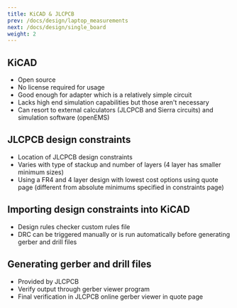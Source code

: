 ```yaml
---
title: KiCAD & JLCPCB
prev: /docs/design/laptop_measurements
next: /docs/design/single_board
weight: 2
---
```


## KiCAD
- Open source
- No license required for usage
- Good enough for adapter which is a relatively simple circuit
- Lacks high end simulation capabilities but those aren't necessary
- Can resort to external calculators (JLCPCB and Sierra circuits) and simulation software (openEMS)

## JLCPCB design constraints
- Location of JLCPCB design constraints
- Varies with type of stackup and number of layers (4 layer has smaller minimum sizes)
- Using a FR4 and 4 layer design with lowest cost options using quote page (different from absolute minimums specified in constraints page)

## Importing design constraints into KiCAD
- Design rules checker custom rules file
- DRC can be triggered manually or is run automatically before generating gerber and drill files

## Generating gerber and drill files
- Provided by JLCPCB
- Verify output through gerber viewer program
- Final verification in JLCPCB online gerber viewer in quote page
